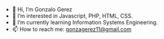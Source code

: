 - 👋 Hi, I’m Gonzalo Gerez
- 👀 I’m interested in Javascript, PHP, HTML, CSS.
- 🌱 I’m currently learning Information Systems Engineering.
- 📫 How to reach me: gonzagerez11@gmail.com

<!---
ggonzaloIT/ggonzaloIT is a ✨ special ✨ repository because its `README.md` (this file) appears on your GitHub profile.
You can click the Preview link to take a look at your changes.
--->
